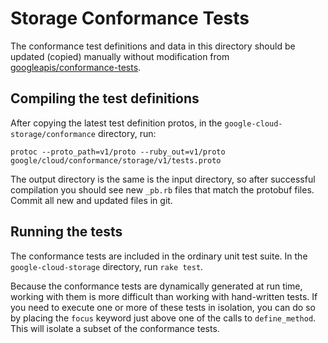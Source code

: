 # Storage Conformance Tests

The conformance test definitions and data in this directory should be updated (copied) manually without modification from [googleapis/conformance-tests](https://github.com/googleapis/conformance-tests/tree/master/storage).

## Compiling the test definitions

After copying the latest test definition protos, in the `google-cloud-storage/conformance` directory, run:

```
protoc --proto_path=v1/proto --ruby_out=v1/proto google/cloud/conformance/storage/v1/tests.proto
```

The output directory is the same is the input directory, so after successful compilation you should see new `_pb.rb` files that match the protobuf files. Commit all new and updated files in git.

## Running the tests

The conformance tests are included in the ordinary unit test suite. In the `google-cloud-storage` directory, run `rake test`.

Because the conformance tests are dynamically generated at run time, working with them is more difficult than working with hand-written tests. If you need to execute one or more of these tests in isolation, you can do so by placing the `focus` keyword just above one of the calls to `define_method`. This will isolate a subset of the conformance tests.
